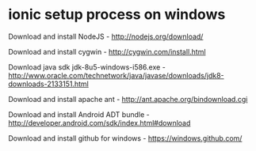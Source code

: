 ionic setup process on windows
================

Download and install NodeJS - http://nodejs.org/download/

Download and install cygwin - http://cygwin.com/install.html

Download java sdk jdk-8u5-windows-i586.exe - http://www.oracle.com/technetwork/java/javase/downloads/jdk8-downloads-2133151.html

Download and install apache ant - http://ant.apache.org/bindownload.cgi

Download and install Android ADT bundle - http://developer.android.com/sdk/index.html#download

Download and install github for windows - https://windows.github.com/
